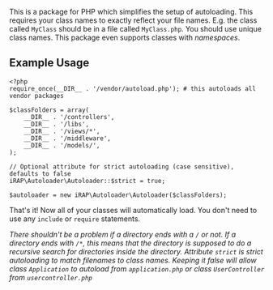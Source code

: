 
This is a package for PHP which simplifies the setup of autoloading. This requires your class names to exactly reflect your file names. E.g. the class called `MyClass` should be in a file called `MyClass.php`. You should use unique class names. This package even supports classes with *namespaces*.

## Example Usage

```
<?php
require_once(__DIR__ . '/vendor/autoload.php'); # this autoloads all vendor packages

$classFolders = array(
    __DIR__ . '/controllers',
    __DIR__ . '/libs',
    __DIR__ . '/views/*',
    __DIR__ . '/middleware',
    __DIR__ . '/models/',
);

// Optional attribute for strict autoloading (case sensitive), defaults to false
iRAP\Autoloader\Autoloader::$strict = true;

$autoloader = new iRAP\Autoloader\Autoloader($classFolders);
```

That's it! Now all of your classes will automatically load. You don't need to use any `include` or `require` statements.

*There shouldn't be a problem if a directory ends with a `/` or not. If a directory ends with `/*`, this means that the directory is supposed to do a recursive search for directories inside the directory. Attribute `strict` is strict autoloading to match filenames to class names. Keeping it false will allow class `Application` to autoload from `application.php` or class `UserController` from `usercontroller.php`*